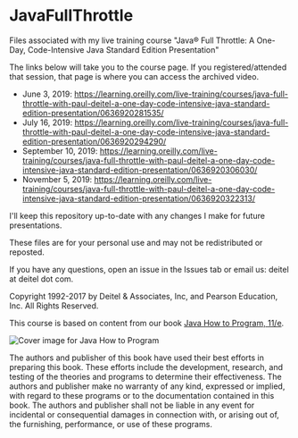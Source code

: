 # JavaFullThrottle
Files associated with my live training course "Java® Full Throttle: A One-Day, Code-Intensive Java Standard Edition Presentation"

The links below will take you to the course page. If you registered/attended that session, that page is where you can access the archived video.
* June 3, 2019: https://learning.oreilly.com/live-training/courses/java-full-throttle-with-paul-deitel-a-one-day-code-intensive-java-standard-edition-presentation/0636920281535/
* July 16, 2019: https://learning.oreilly.com/live-training/courses/java-full-throttle-with-paul-deitel-a-one-day-code-intensive-java-standard-edition-presentation/0636920294290/
* September 10, 2019: https://learning.oreilly.com/live-training/courses/java-full-throttle-with-paul-deitel-a-one-day-code-intensive-java-standard-edition-presentation/0636920306030/
* November 5, 2019: https://learning.oreilly.com/live-training/courses/java-full-throttle-with-paul-deitel-a-one-day-code-intensive-java-standard-edition-presentation/0636920322313/

I'll keep this repository up-to-date with any changes I make for future presentations. 

These files are for your personal use and may not be redistributed or reposted.

If you have any questions, open an issue in the Issues tab or email us: deitel at deitel dot com.

Copyright 1992-2017 by Deitel & Associates, Inc, and Pearson Education, Inc. All Rights Reserved. 

This course is based on content from our book <a href="https://amzn.to/30ZQVw0" target="_blank">Java How to Program, 11/e</a>.
    
![Cover image for Java How to Program](http://deitel.com/bookresources/jhtp11/jhtp11_300h.png)

The authors and publisher of this book have used their best efforts in preparing this book. These efforts include the development, research, and testing of the theories and programs to determine their effectiveness. The authors and publisher make no warranty of any kind, expressed or implied, with regard to these programs or to the documentation contained in this book. The authors and publisher shall not be liable in any event for incidental or consequential damages in connection with, or arising out of, the furnishing, performance, or use of these programs.
 



